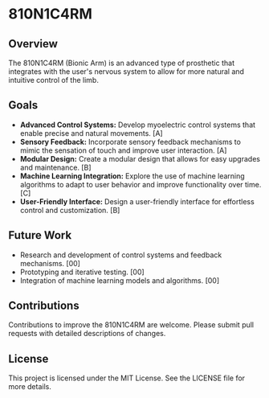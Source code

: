 # 810N1C4RM

## Overview

The 810N1C4RM (Bionic Arm) is an advanced type of prosthetic that integrates with the user's nervous system to allow for more natural and intuitive control of the limb.

## Goals

- **Advanced Control Systems:** Develop myoelectric control systems that enable precise and natural movements. [A]
- **Sensory Feedback:** Incorporate sensory feedback mechanisms to mimic the sensation of touch and improve user interaction. [A]
- **Modular Design:** Create a modular design that allows for easy upgrades and maintenance. [B]
- **Machine Learning Integration:** Explore the use of machine learning algorithms to adapt to user behavior and improve functionality over time. [C]
- **User-Friendly Interface:** Design a user-friendly interface for effortless control and customization. [B]

## Future Work

- Research and development of control systems and feedback mechanisms. [00]
- Prototyping and iterative testing. [00]
- Integration of machine learning models and algorithms. [00]

## Contributions
Contributions to improve the 810N1C4RM are welcome. Please submit pull requests with detailed descriptions of changes.

## License
This project is licensed under the MIT License. See the LICENSE file for more details.
